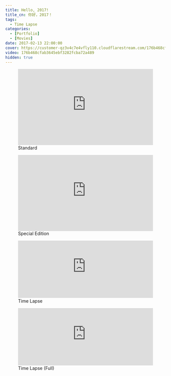 ```yaml
---
title: Hello, 2017!
title_cn: 你好，2017！
tags:
  - Time Lapse
categories:
  - [Portfolio]
  - [Movies]
date: 2017-02-13 22:00:00
cover: https://customer-qz3v4c7e4vfly110.cloudflarestream.com/176b468cfab3645ebf3282fcba72a489/thumbnails/thumbnail.jpg?time=47s
video: 176b468cfab3645ebf3282fcba72a489
hidden: true
---
```


<figure class="my-video">
  <div style="position: relative; padding-top: 56.25%;"><iframe src="https://customer-qz3v4c7e4vfly110.cloudflarestream.com/176b468cfab3645ebf3282fcba72a489/iframe?preload=metadata&poster=https%3A%2F%2Fcdn.tlo.xyz%2F176b468cfab3645ebf3282fcba72a489%2Fthumbnails%2Fthumbnail.jpg%3Ftime%3D47s%26height%3D600" style="border: none; position: absolute; top: 0; left: 0; height: 100%; width: 100%;" allow="accelerometer; gyroscope; autoplay; encrypted-media; picture-in-picture;" allowfullscreen="true"></iframe></div>
  <figcaption>Standard</figcaption>
</figure>

<figure class="my-video">
  <div style="position: relative; padding-top: 56.25%;"><iframe src="https://customer-qz3v4c7e4vfly110.cloudflarestream.com/979ffd0a11d592612143daa66aab7f3c/iframe?preload=metadata&poster=https%3A%2F%2Fcdn.tlo.xyz%2F979ffd0a11d592612143daa66aab7f3c%2Fthumbnails%2Fthumbnail.jpg%3Ftime%3D%26height%3D600" style="border: none; position: absolute; top: 0; left: 0; height: 100%; width: 100%;" allow="accelerometer; gyroscope; autoplay; encrypted-media; picture-in-picture;" allowfullscreen="true"></iframe></div>
  <figcaption>Special Edition</figcaption>
</figure>

<figure class="my-video">
  <div style="position: relative; padding-top: 42.552083333333336%;"><iframe src="https://customer-qz3v4c7e4vfly110.cloudflarestream.com/0d950a67199f3e0bc5c170fddbca1e3a/iframe?preload=metadata&poster=https%3A%2F%2Fcdn.tlo.xyz%2F0d950a67199f3e0bc5c170fddbca1e3a%2Fthumbnails%2Fthumbnail.jpg%3Ftime%3D%26height%3D600" style="border: none; position: absolute; top: 0; left: 0; height: 100%; width: 100%;" allow="accelerometer; gyroscope; autoplay; encrypted-media; picture-in-picture;" allowfullscreen="true"></iframe></div>
  <figcaption>Time Lapse</figcaption>
</figure>

<figure class="my-video">
  <div style="position: relative; padding-top: 42.552083333333336%;"><iframe src="https://customer-qz3v4c7e4vfly110.cloudflarestream.com/3a6ac42a19fdb91ac6bf88592a75d381/iframe?preload=metadata&poster=https%3A%2F%2Fcdn.tlo.xyz%2F3a6ac42a19fdb91ac6bf88592a75d381%2Fthumbnails%2Fthumbnail.jpg%3Ftime%3D%26height%3D600" style="border: none; position: absolute; top: 0; left: 0; height: 100%; width: 100%;" allow="accelerometer; gyroscope; autoplay; encrypted-media; picture-in-picture;" allowfullscreen="true"></iframe></div>
  <figcaption>Time Lapse (Full)</figcaption>
</figure>
